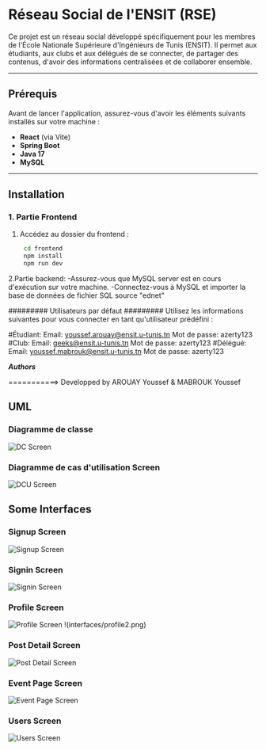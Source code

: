 # Réseau Social de l'ENSIT (RSE)

Ce projet est un réseau social développé spécifiquement pour les membres de l'École Nationale Supérieure d'Ingénieurs de Tunis (ENSIT). Il permet aux étudiants, aux clubs et aux délégués de se connecter, de partager des contenus, d'avoir des informations centralisées et de collaborer ensemble.

---

## Prérequis

Avant de lancer l'application, assurez-vous d'avoir les éléments suivants installés sur votre machine :
- **React** (via Vite)
- **Spring Boot**
- **Java 17**
- **MySQL**

---

## Installation

### 1. Partie Frontend
1. Accédez au dossier du frontend :
   ```bash
    cd frontend
    npm install
    npm run dev

2.Partie backend:
-Assurez-vous que MySQL server est en cours d'exécution sur votre machine.
-Connectez-vous à MySQL et importer la base de données de fichier SQL source "ednet"

######### Utilisateurs par défaut ######### 
Utilisez les informations suivantes pour vous connecter en tant qu'utilisateur prédéfini :

#Étudiant:
Email: youssef.arouay@ensit.u-tunis.tn
Mot de passe: azerty123
#Club:
Email: geeks@ensit.u-tunis.tn
Mot de passe: azerty123
#Délégué:
Email: youssef.mabrouk@ensit.u-tunis.tn
Mot de passe: azerty123

*****************Authors*****************

===========> Developped by AROUAY Youssef & MABROUK Youssef

## UML 

### Diagramme de classe 
![DC Screen](./interfaces/DC.png)
### Diagramme de cas d'utilisation Screen
![DCU Screen](interfaces/DCUf.png)

## Some Interfaces

### Signup Screen
![Signup Screen](interfaces/signup.png)
### Signin Screen
![Signin Screen](interfaces/signin.png)
### Profile Screen
![Profile Screen](interfaces/profile1.png)
!(interfaces/profile2.png)
### Post Detail Screen
![Post Detail Screen](interfaces/postDetail.png)
### Event Page Screen
![Event Page Screen](interfaces/eventPage.png)
### Users Screen
![Users Screen](interfaces/users.png)
